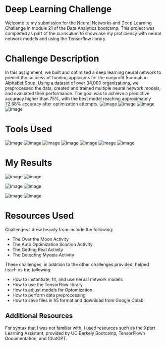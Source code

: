 # Deep Learning Challenge


Welcome to my submission for the Neural Networks and Deep Learning Challenge in module 21 of the Data Analytics bootcamp. This project was completed as part of the curriculum to showcase my proficiency with neural network models and  using the Tensorflow library.


# Challenge Description
In this assignment, we built and optimized a deep learning neural network to predict the success of funding applicants for the nonprofit foundation Alphabet Soup. Using a dataset of over 34,000 organizations, we preprocessed the data, created and trained multiple neural network models, and evaluated their performance. The goal was to achieve a predictive accuracy higher than 75%, with the best model reaching approximately 72.68% accuracy after optimization attempts.
![image](https://github.com/erinengle2024/deep-learning-challenge/assets/158017994/1269c22f-2977-40e4-a5e1-be010a410437)
![image](https://github.com/erinengle2024/deep-learning-challenge/assets/158017994/17c44fed-5816-4de9-9a02-3a39818e2042)
![image](https://github.com/erinengle2024/deep-learning-challenge/assets/158017994/3dafd521-f976-435c-9d35-5763c2b3b630)
![image](https://github.com/erinengle2024/deep-learning-challenge/assets/158017994/1a92dcfa-a137-4173-8a1f-88640456b138)








# Tools Used

![image](https://github.com/erinengle2024/deep-learning-challenge/assets/158017994/68888965-6df2-441c-b274-cfcba0c3e370)
![image](https://github.com/erinengle2024/web-scraping-challenge/assets/158017994/afb2a124-27eb-4ddb-ad3a-2694b645c7f1)
![image](https://github.com/erinengle2024/web-scraping-challenge/assets/158017994/51f91ce4-e15e-4707-969b-81a9bbf1f83c)
![image](https://github.com/erinengle2024/CryptoClustering/assets/158017994/3862bac6-04dd-449a-a0b7-be8f9028fcc0)
![image](https://github.com/erinengle2024/CryptoClustering/assets/158017994/022bf9fa-2877-431a-b2dd-e275df9cf293)
![image](https://github.com/erinengle2024/deep-learning-challenge/assets/158017994/d1f6f2d2-4f2f-4935-8ca8-41195c27fe70)
![image](https://github.com/erinengle2024/deep-learning-challenge/assets/158017994/c76bc08d-2e7b-472d-94e2-f1a47718ff91)






  
  # My Results
![image](https://github.com/erinengle2024/deep-learning-challenge/assets/158017994/f37b5d80-b7ac-4c22-b0c1-772fb9950769)
![image](https://github.com/erinengle2024/deep-learning-challenge/assets/158017994/fd1752a5-c213-462f-a4a6-62a5dfcafb19)

![image](https://github.com/erinengle2024/deep-learning-challenge/assets/158017994/58c88236-433c-459e-897b-9637b18e0abb)
![image](https://github.com/erinengle2024/deep-learning-challenge/assets/158017994/77feda4c-8883-4e8d-9a6d-40a4b5511113)

![image](https://github.com/erinengle2024/deep-learning-challenge/assets/158017994/3317976b-c8e5-4f74-b672-0783ee1cb53a)
![image](https://github.com/erinengle2024/deep-learning-challenge/assets/158017994/3a9da28e-1bdb-4c1e-8cd5-77560ec95fb2)






# Resources Used

Challenges I drew heavily from include the following:
 - The Over the Moon Activity
 - The Auto Optimization Solution Activity
 - The Getting Real Activity
 - The Detecting Myopia Activity 





These challenges, in addition to the other challenges provided, helped teach us the following:
- How to instantiate, fit, and use nerual network models
- How to use the TensorFlow library
- How to adjust models for Optomization
- How to perform data preprocessing
- How to save files in h5 format and download from Google Colab

 






 ## Additional Resources
For syntax that I was not familiar with, I used resources such as the Xpert Learning Assistant, provided by UC Berkely Bootcamp, TensorFlown Documentation, and ChatGPT.  
